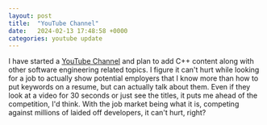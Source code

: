 ```yaml
---
layout: post
title:  "YouTube Channel"
date:   2024-02-13 17:48:58 +0000
categories: youtube update
---
```


I have started a [YouTube Channel][youtube-channel] and plan to add C++ content along with other software engineering related topics. I figure it can't hurt while looking for a job to actually show potential employers that I know more than how to put keywords on a resume, but can actually talk about them. Even if they look at a video for 30 seconds or just see the titles, it puts me ahead of the competition, I'd think. With the job market being what it is, competing against millions of laided off developers, it can't hurt, right?

[youtube-channel]: http://youtube.com/@ChristopherPisz